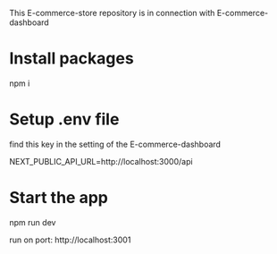 This  E-commerce-store repository is in connection with E-commerce-dashboard

# Install packages
npm i

# Setup .env file
find this key in the setting of the E-commerce-dashboard

NEXT_PUBLIC_API_URL=http://localhost:3000/api

# Start the app
npm run dev 

run on port: http://localhost:3001 
